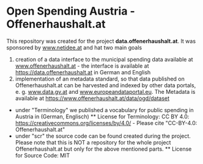 # Open Spending Austria - Offenerhaushalt.at

This repository was created for the project **data.offenerhaushalt.at**. It was sponsored by www.netidee.at and hat two main goals
1. creation of a data interface to the municipal spending data available at www.offenerhaushalt.at - the interface is available at https://data.offenerhaushalt.at in German and English
2. implementation of an metadata standard, so that data published on Offenerhaushalt.at can be harvested and indexed by other data portals, e. g. www.data.gv.at and www.europeandataportal.eu. The Metadata is available at https://www.offenerhaushalt.at/data/ogd/dataset

* under "Terminology" we published a vocabulary for public spending in Austria in (German, Englisch)
** License for Terminology: CC BY 4.0: https://creativecommons.org/licenses/by/4.0/ - Please cite "CC-BY-4.0: Offenerhaushalt.at"
* under "scr" the source code can be found created during the project. Please note that this is NOT a repository for the whole project Offenerhaushalt.at but only for the above mentioned parts. 
** License for Source Code: MIT


